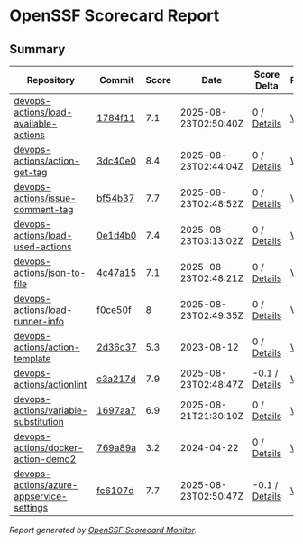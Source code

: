 # OpenSSF Scorecard Report

## Summary

| Repository | Commit | Score | Date | Score Delta | Report | StepSecurity |
| -- | -- | -- | -- | -- | -- | -- |
| [devops-actions/load-available-actions](https://github.com/devops-actions/load-available-actions) | [1784f11](https://github.com/devops-actions/load-available-actions/commit/1784f11481bd3eddabd6e0b4481faada295b23d2) | 7.1 | 2025-08-23T02:50:40Z | 0 / [Details](https://ossf.github.io/scorecard-visualizer/#/projects/github.com/devops-actions/load-available-actions/compare/41265497dbe6239374f57ea534bedd28c5b6255b/1784f11481bd3eddabd6e0b4481faada295b23d2) | [View](https://ossf.github.io/scorecard-visualizer/#/projects/github.com/devops-actions/load-available-actions/commit/1784f11481bd3eddabd6e0b4481faada295b23d2) | [Fix it](https://app.stepsecurity.io/securerepo?repo=devops-actions/load-available-actions) |
| [devops-actions/action-get-tag](https://github.com/devops-actions/action-get-tag) | [3dc40e0](https://github.com/devops-actions/action-get-tag/commit/3dc40e03b4fc0f7231f600a5e7be520660214ce8) | 8.4 | 2025-08-23T02:44:04Z | 0 / [Details](https://ossf.github.io/scorecard-visualizer/#/projects/github.com/devops-actions/action-get-tag/compare/8bbef881324aa60f826b2760ff66341cabcd61fb/3dc40e03b4fc0f7231f600a5e7be520660214ce8) | [View](https://ossf.github.io/scorecard-visualizer/#/projects/github.com/devops-actions/action-get-tag/commit/3dc40e03b4fc0f7231f600a5e7be520660214ce8) | [Fix it](https://app.stepsecurity.io/securerepo?repo=devops-actions/action-get-tag) |
| [devops-actions/issue-comment-tag](https://github.com/devops-actions/issue-comment-tag) | [bf54b37](https://github.com/devops-actions/issue-comment-tag/commit/bf54b3796569075c3bdffa8209b32f781b877bd6) | 7.7 | 2025-08-23T02:48:52Z | 0 / [Details](https://ossf.github.io/scorecard-visualizer/#/projects/github.com/devops-actions/issue-comment-tag/compare/14d3250dcd65bda46f101e1bf7504ad7aa78de6d/bf54b3796569075c3bdffa8209b32f781b877bd6) | [View](https://ossf.github.io/scorecard-visualizer/#/projects/github.com/devops-actions/issue-comment-tag/commit/bf54b3796569075c3bdffa8209b32f781b877bd6) | [Fix it](https://app.stepsecurity.io/securerepo?repo=devops-actions/issue-comment-tag) |
| [devops-actions/load-used-actions](https://github.com/devops-actions/load-used-actions) | [0e1d4b0](https://github.com/devops-actions/load-used-actions/commit/0e1d4b0b86bac168954942bae6d6eb64977d019d) | 7.4 | 2025-08-23T03:13:02Z | 0 / [Details](https://ossf.github.io/scorecard-visualizer/#/projects/github.com/devops-actions/load-used-actions/compare/0e1d4b0b86bac168954942bae6d6eb64977d019d/0e1d4b0b86bac168954942bae6d6eb64977d019d) | [View](https://ossf.github.io/scorecard-visualizer/#/projects/github.com/devops-actions/load-used-actions/commit/0e1d4b0b86bac168954942bae6d6eb64977d019d) | [Fix it](https://app.stepsecurity.io/securerepo?repo=devops-actions/load-used-actions) |
| [devops-actions/json-to-file](https://github.com/devops-actions/json-to-file) | [4c47a15](https://github.com/devops-actions/json-to-file/commit/4c47a1583f4fe0fbe302f79e61863f1e858e8d8f) | 7.1 | 2025-08-23T02:48:21Z | 0 / [Details](https://ossf.github.io/scorecard-visualizer/#/projects/github.com/devops-actions/json-to-file/compare/4c47a1583f4fe0fbe302f79e61863f1e858e8d8f/4c47a1583f4fe0fbe302f79e61863f1e858e8d8f) | [View](https://ossf.github.io/scorecard-visualizer/#/projects/github.com/devops-actions/json-to-file/commit/4c47a1583f4fe0fbe302f79e61863f1e858e8d8f) | [Fix it](https://app.stepsecurity.io/securerepo?repo=devops-actions/json-to-file) |
| [devops-actions/load-runner-info](https://github.com/devops-actions/load-runner-info) | [f0ce50f](https://github.com/devops-actions/load-runner-info/commit/f0ce50f5d1732e88968ad2eb369b17cf3aad7ec1) | 8 | 2025-08-23T02:49:35Z | 0 / [Details](https://ossf.github.io/scorecard-visualizer/#/projects/github.com/devops-actions/load-runner-info/compare/f0ce50f5d1732e88968ad2eb369b17cf3aad7ec1/f0ce50f5d1732e88968ad2eb369b17cf3aad7ec1) | [View](https://ossf.github.io/scorecard-visualizer/#/projects/github.com/devops-actions/load-runner-info/commit/f0ce50f5d1732e88968ad2eb369b17cf3aad7ec1) | [Fix it](https://app.stepsecurity.io/securerepo?repo=devops-actions/load-runner-info) |
| [devops-actions/action-template](https://github.com/devops-actions/action-template) | [2d36c37](https://github.com/devops-actions/action-template/commit/2d36c375d37dfe4b9bd08bacb5bae3728b201d2f) | 5.3 | 2023-08-12 | 0 / [Details](https://ossf.github.io/scorecard-visualizer/#/projects/github.com/devops-actions/action-template/compare/2d36c375d37dfe4b9bd08bacb5bae3728b201d2f/2d36c375d37dfe4b9bd08bacb5bae3728b201d2f) | [View](https://ossf.github.io/scorecard-visualizer/#/projects/github.com/devops-actions/action-template/commit/2d36c375d37dfe4b9bd08bacb5bae3728b201d2f) | [Fix it](https://app.stepsecurity.io/securerepo?repo=devops-actions/action-template) |
| [devops-actions/actionlint](https://github.com/devops-actions/actionlint) | [c3a217d](https://github.com/devops-actions/actionlint/commit/c3a217d648a62e3161f7211f2481643c7195711f) | 7.9 | 2025-08-23T02:48:47Z | -0.1 / [Details](https://ossf.github.io/scorecard-visualizer/#/projects/github.com/devops-actions/actionlint/compare/c3a217d648a62e3161f7211f2481643c7195711f/c3a217d648a62e3161f7211f2481643c7195711f) | [View](https://ossf.github.io/scorecard-visualizer/#/projects/github.com/devops-actions/actionlint/commit/c3a217d648a62e3161f7211f2481643c7195711f) | [Fix it](https://app.stepsecurity.io/securerepo?repo=devops-actions/actionlint) |
| [devops-actions/variable-substitution](https://github.com/devops-actions/variable-substitution) | [1697aa7](https://github.com/devops-actions/variable-substitution/commit/1697aa7cd648d2e81c07bd12eb83debdf9f70603) | 6.9 | 2025-08-21T21:30:10Z | 0 / [Details](https://ossf.github.io/scorecard-visualizer/#/projects/github.com/devops-actions/variable-substitution/compare/a0b06b2e1f3184e43595d05c363467ae40412fa3/1697aa7cd648d2e81c07bd12eb83debdf9f70603) | [View](https://ossf.github.io/scorecard-visualizer/#/projects/github.com/devops-actions/variable-substitution/commit/1697aa7cd648d2e81c07bd12eb83debdf9f70603) | [Fix it](https://app.stepsecurity.io/securerepo?repo=devops-actions/variable-substitution) |
| [devops-actions/docker-action-demo2](https://github.com/devops-actions/docker-action-demo2) | [769a89a](https://github.com/devops-actions/docker-action-demo2/commit/769a89a797cab9d4e9970ab2577d577f35f57656) | 3.2 | 2024-04-22 | 0 / [Details](https://ossf.github.io/scorecard-visualizer/#/projects/github.com/devops-actions/docker-action-demo2/compare/769a89a797cab9d4e9970ab2577d577f35f57656/769a89a797cab9d4e9970ab2577d577f35f57656) | [View](https://ossf.github.io/scorecard-visualizer/#/projects/github.com/devops-actions/docker-action-demo2/commit/769a89a797cab9d4e9970ab2577d577f35f57656) | [Fix it](https://app.stepsecurity.io/securerepo?repo=devops-actions/docker-action-demo2) |
| [devops-actions/azure-appservice-settings](https://github.com/devops-actions/azure-appservice-settings) | [fc6107d](https://github.com/devops-actions/azure-appservice-settings/commit/fc6107de762c3c424e00b14e00d922b4a1c3e0a4) | 7.7 | 2025-08-23T02:50:47Z | -0.1 / [Details](https://ossf.github.io/scorecard-visualizer/#/projects/github.com/devops-actions/azure-appservice-settings/compare/2d7624f90c94609de7929c90ad4bb80bcb17a0b0/fc6107de762c3c424e00b14e00d922b4a1c3e0a4) | [View](https://ossf.github.io/scorecard-visualizer/#/projects/github.com/devops-actions/azure-appservice-settings/commit/fc6107de762c3c424e00b14e00d922b4a1c3e0a4) | [Fix it](https://app.stepsecurity.io/securerepo?repo=devops-actions/azure-appservice-settings) |

_Report generated by [OpenSSF Scorecard Monitor](https://github.com/ossf/scorecard-monitor)._
